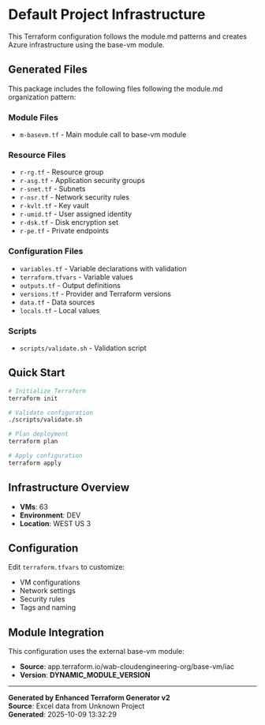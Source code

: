 # Default Project Infrastructure

This Terraform configuration follows the module.md patterns and creates Azure infrastructure using the base-vm module.

## Generated Files

This package includes the following files following the module.md organization pattern:

### Module Files
- `m-basevm.tf` - Main module call to base-vm module

### Resource Files  
- `r-rg.tf` - Resource group
- `r-asg.tf` - Application security groups
- `r-snet.tf` - Subnets
- `r-nsr.tf` - Network security rules
- `r-kvlt.tf` - Key vault
- `r-umid.tf` - User assigned identity
- `r-dsk.tf` - Disk encryption set
- `r-pe.tf` - Private endpoints

### Configuration Files
- `variables.tf` - Variable declarations with validation
- `terraform.tfvars` - Variable values
- `outputs.tf` - Output definitions
- `versions.tf` - Provider and Terraform versions
- `data.tf` - Data sources
- `locals.tf` - Local values

### Scripts
- `scripts/validate.sh` - Validation script

## Quick Start

```bash
# Initialize Terraform
terraform init

# Validate configuration
./scripts/validate.sh

# Plan deployment
terraform plan

# Apply configuration
terraform apply
```

## Infrastructure Overview

- **VMs**: 63
- **Environment**: DEV
- **Location**: WEST US 3

## Configuration

Edit `terraform.tfvars` to customize:
- VM configurations
- Network settings
- Security rules
- Tags and naming

## Module Integration

This configuration uses the external base-vm module:
- **Source**: app.terraform.io/wab-cloudengineering-org/base-vm/iac
- **Version**: __DYNAMIC_MODULE_VERSION__

---

**Generated by Enhanced Terraform Generator v2**  
**Source**: Excel data from Unknown Project  
**Generated**: 2025-10-09 13:32:29
